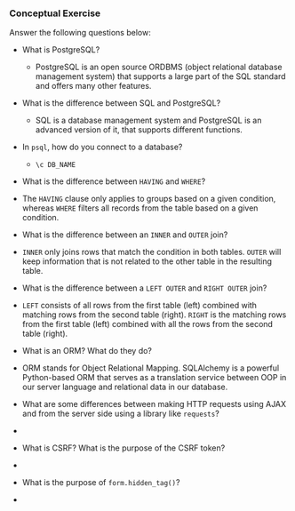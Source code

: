 ### Conceptual Exercise

Answer the following questions below:

- What is PostgreSQL?

  - PostgreSQL is an open source ORDBMS (object relational database management system) that supports a large part of the SQL standard and offers many other features.

- What is the difference between SQL and PostgreSQL?

  - SQL is a database management system and PostgreSQL is an advanced version of it, that supports different functions.

- In `psql`, how do you connect to a database?

  - `\c DB_NAME`

- What is the difference between `HAVING` and `WHERE`?

 - The `HAVING` clause only applies to groups based on a given condition, whereas `WHERE` filters all records from the table based on a given condition.

- What is the difference between an `INNER` and `OUTER` join?

 - `INNER` only joins rows that match the condition in both tables. `OUTER` will keep information that is not related to the other table in the resulting table.

- What is the difference between a `LEFT OUTER` and `RIGHT OUTER` join?

 - `LEFT` consists of all rows from the first table (left) combined with matching rows from the second table (right). `RIGHT` is the matching rows from the first table (left) combined with all the rows from the second table (right).

- What is an ORM? What do they do?

 - ORM stands for Object Relational Mapping. SQLAlchemy is a powerful Python-based ORM that serves as a translation service between OOP in our server language and relational data in our database.

- What are some differences between making HTTP requests using AJAX 
  and from the server side using a library like `requests`?

 - 

- What is CSRF? What is the purpose of the CSRF token?

 - 

- What is the purpose of `form.hidden_tag()`?

 - 
